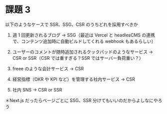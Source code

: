 # 課題 3

以下のようなケースで SSR、SSG、CSR のうちどれを採用すべきか

1. 週 1 回更新されるブログ
   -> SSG（最近は Vercel と headlesCMS の連携で、コンテンツ追加時に自動ビルドしてくれる webhook もあるらしい）

2. ユーザーのコメントが随時追加されるクックパッドのようなサービス
   -> CSR or SSR（CSR では重すぎる？SSR ではサーバー負荷重い？）

3. freee のような会計サービス
   -> CSR

4. 経営指標（OKR や KPI など）を管理する社内サービス
   -> CSR

5. 社内 SNS
   -> CSR or SSR

＊Next.js だったらページごとに SSG、SSR 分けてもいいのだからよしなにやろう
